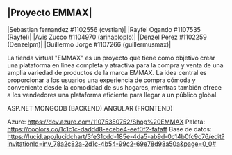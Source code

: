 |Proyecto EMMAX|
--
|Sebastian fernandez #1102556 (cvstian)|
|Rayfel Ogando #1107535 (Rayfel)|
|Avis Zucco #1104970 (arinaploplo)|
|Denzel Perez #1102259 (Denzelpm)|
|Guillermo Jorge	#1107266 (guillermusmax)|

La tienda virtual "EMMAX" es un proyecto que tiene como objetivo crear una plataforma en línea completa y atractiva para la compra y venta de una amplia variedad de productos de la marca EMMAX. La idea central es proporcionar a los usuarios una experiencia de compra cómoda y conveniente desde la comodidad de sus hogares, mientras también ofrece a los vendedores una plataforma eficiente para llegar a un público global.

ASP.NET MONGODB (BACKEND)
ANGULAR (FRONTEND)


Azure: https://dev.azure.com/11075350752/Shop%20EMMAX
Paleta: https://coolors.co/1c1c1c-daddd8-ecebe4-eef0f2-fafaff
Base de datos: https://lucid.app/lucidchart/3fe31cdd-185e-4da5-ab9d-0c14b0fc9c76/edit?invitationId=inv_78a2c82a-2d1c-4b54-99c2-69e78d98a50a&page=0_0#

